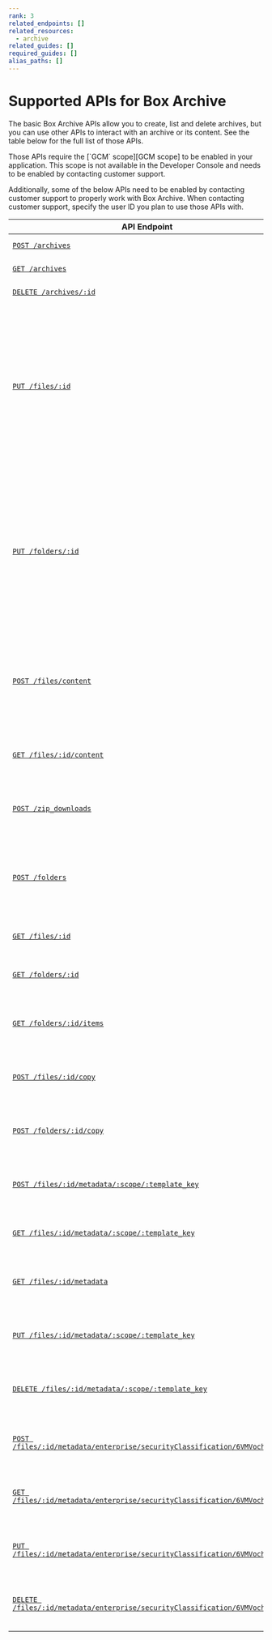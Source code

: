 ```yaml
---
rank: 3
related_endpoints: []
related_resources:
  - archive
related_guides: []
required_guides: []
alias_paths: []
---
```


# Supported APIs for Box Archive

The basic Box Archive APIs allow you to create, list and delete archives, but you can use other APIs to interact with an archive or its content.
See the table below for the full list of those APIs.

<Message type='notice'>
  Those APIs require the [`GCM` scope][GCM scope] to be enabled in your application.
  This scope is not available in the Developer Console and needs to be enabled by contacting customer support.

  Additionally, some of the below APIs need to be enabled by contacting customer support to properly work with Box Archive.
  When contacting customer support, specify the user ID you plan to use those APIs with.
</Message>

| API Endpoint                                                                                                      | Description                                                                                                                                                                                        |
|-------------------------------------------------------------------------------------------------------------------|----------------------------------------------------------------------------------------------------------------------------------------------------------------------------------------------------|
| [`POST /archives`][Create archive]                                                                                | Create an archive.                                                                                                                                                                                 |
| [`GET /archives`][List archives]                                                                                  | List all archives.                                                                                                                                                                                 |
| [`DELETE /archives/:id`][Delete archive]                                                                          | Delete an archive.                                                                                                                                                                                 |
| [`PUT /files/:id`][Update file]                                                                                   | Add a file to an archive, restore a file from an archive, or move file within/between archives. Other updates to the file are not allowed. Requires contacting customer support to enable.         |
| [`PUT /folders/:id`][Update folder]                                                                               | Add a folder to an archive, restore a folder from an archive, or move folder within/between archives. Other updates to the folder are not allowed. Requires contacting customer support to enable. |
| [`POST /files/content`][Upload file]                                                                              | Upload a file to an archive or to folder within archive. Requires contacting customer support to enable.                                                                                           |
| [`GET /files/:id/content`][Download file]                                                                         | Download a file from an archive or from folder within archive.                                                                                                                                     |
| [`POST /zip_downloads`][Download zip]                                                                             | Download a zip file of an archive or of a folder within archive.                                                                                                                                   |
| [`POST /folders`][Create folder within archive]                                                                   | Create a folder within an archive. Requires contacting customer support to enable.                                                                                                                 |
| [`GET /files/:id`][Get file details]                                                                              | Get details of a file within an archive.                                                                                                                                                           |
| [`GET /folders/:id`][Get folder details]                                                                          | Get details of archive or a folder within an archive.                                                                                                                                              |
| [`GET /folders/:id/items`][List folder items]                                                                     | List items within an archive or a folder within an archive.                                                                                                                                        |
| [`POST /files/:id/copy`][Copy file]                                                                               | Copy a file within an archive or to another archive.                                                                                                                                               |
| [`POST /folders/:id/copy`][Copy folder]                                                                           | Copy a folder within an archive or to another archive.                                                                                                                                             |
| [`POST /files/:id/metadata/:scope/:template_key`][Create metadata on file]                                        | Create metadata instance on a file within an archive.                                                                                                                                              |
| [`GET /files/:id/metadata/:scope/:template_key`][View metadata on file]                                           | View metadata instance on a file within an archive.                                                                                                                                                |
| [`GET /files/:id/metadata`][List metadata on file]                                                                | List all metadata instances on a file within an archive.                                                                                                                                           |
| [`PUT /files/:id/metadata/:scope/:template_key`][Update metadata on file]                                         | Update metadata instance on a file within an archive.                                                                                                                                              |
| [`DELETE /files/:id/metadata/:scope/:template_key`][Delete metadata on file]                                      | Delete metadata instance on a file within an archive.                                                                                                                                              |
| [`POST /files/:id/metadata/enterprise/securityClassification/6VMVochwUWo`][Create classification label on file]   | Create a classification label on a file within an archive.                                                                                                                                         |
| [`GET /files/:id/metadata/enterprise/securityClassification/6VMVochwUWo`][View classification label on file]      | View a classification label on a file within an archive.                                                                                                                                           |
| [`PUT /files/:id/metadata/enterprise/securityClassification/6VMVochwUWo`][Update classification label on file]    | Update a classification label on a file within an archive.                                                                                                                                         |
| [`DELETE /files/:id/metadata/enterprise/securityClassification/6VMVochwUWo`][Delete classification label on file] | Delete a classification label on a file within an archive.                                                                                                                                         |

[Create archive]: e://post-archives
[List archives]: e://get-archives
[Delete archive]: e://delete-archives-id
[Update file]: e://put-files-id
[Update folder]: e://put-folders-id
[Upload file]: e://post-files-content
[Download file]: e://get-files-id-content
[Download zip]: e://post-zip-downloads
[Create folder within archive]: e://post-folders
[Get file details]: e://get-files-id
[Get folder details]: e://get-folders-id
[List folder items]: e://get-folders-id-items
[Copy file]: e://post-files-id-copy
[Copy folder]: e://post-folders-id-copy
[Create metadata on file]: e://post-files-id-metadata-id-id
[View metadata on file]: e://get-files-id-metadata-id-id
[List metadata on file]: e://get-files-id-metadata
[Update metadata on file]: e://put-files-id-metadata-id-id
[Delete metadata on file]: e://delete-files-id-metadata-id-id
[Create classification label on file]: e://post-files-id-metadata-enterprise-securityClassification-6VMVochwUWo
[View classification label on file]: e://get-files-id-metadata-enterprise-securityClassification-6VMVochwUWo
[Update classification label on file]: e://put-files-id-metadata-enterprise-securityClassification-6VMVochwUWo
[Delete classification label on file]: e://delete-files-id-metadata-enterprise-securityClassification-6VMVochwUWo
[GCM scope]: https://developer.box.com/guides/api-calls/permissions-and-errors/scopes/#global-content-manager-gcm
